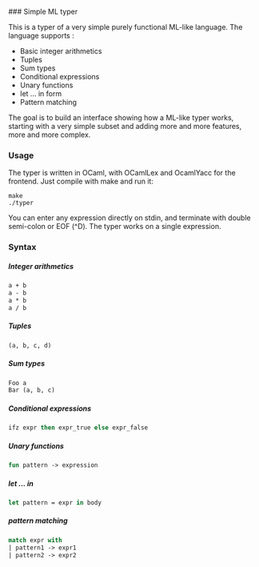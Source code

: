 ### Simple ML typer

This is a typer of a very simple purely functional ML-like language.
The language supports :
* Basic integer arithmetics
* Tuples
* Sum types
* Conditional expressions
* Unary functions
* let ... in form
* Pattern matching

The goal is to build an interface showing how a ML-like typer works,
starting with a very simple subset and adding more and more features,
more and more complex.

### Usage

The typer is written in OCaml, with OCamlLex and OcamlYacc for the
frontend. Just compile with make and run it:

```
make
./typer
```

You can enter any expression directly on stdin, and terminate with
double semi-colon or EOF (^D). The typer works on a single expression.

### Syntax

##### Integer arithmetics

```ocaml
a + b
a - b
a * b
a / b
```

##### Tuples

```ocaml
(a, b, c, d)
```

##### Sum types

```ocaml
Foo a
Bar (a, b, c)
```

##### Conditional expressions

```ocaml
ifz expr then expr_true else expr_false
```

##### Unary functions

```ocaml
fun pattern -> expression
```

##### let ... in

```ocaml
let pattern = expr in body
```

##### pattern matching

```ocaml
match expr with
| pattern1 -> expr1
| pattern2 -> expr2
```
